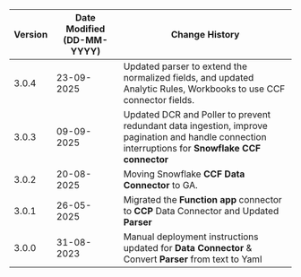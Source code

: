 | **Version** | **Date Modified (DD-MM-YYYY)** | **Change History**                                                 |
|-------------|--------------------------------|--------------------------------------------------------------------|
| 3.0.4       | 23-09-2025                     | Updated parser to extend the normalized fields, and updated Analytic Rules, Workbooks to use CCF connector fields.
| 3.0.3       | 09-09-2025                     | Updated DCR and Poller to prevent redundant data ingestion, improve pagination and handle connection interruptions for **Snowflake CCF connector**|
| 3.0.2       | 20-08-2025                     | Moving Snowflake **CCF Data Connector** to GA.|
| 3.0.1       | 26-05-2025                     | Migrated the **Function app** connector to **CCP** Data Connector and Updated **Parser**|
| 3.0.0       | 31-08-2023                     | Manual deployment instructions updated for **Data Connector** & Convert **Parser** from text to Yaml|           
                                                                                                                 
